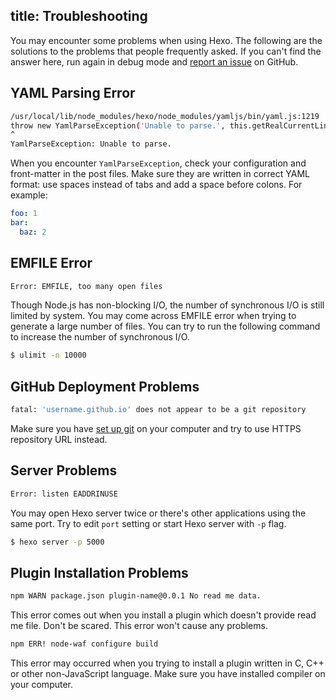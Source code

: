 title: Troubleshooting
---
You may encounter some problems when using Hexo. The following are the solutions to the problems that people frequently asked. If you can't find the answer here, run again in debug mode and [report an issue](https://github.com/tommy351/hexo/issues/new) on GitHub.

## YAML Parsing Error

``` bash
/usr/local/lib/node_modules/hexo/node_modules/yamljs/bin/yaml.js:1219
throw new YamlParseException('Unable to parse.', this.getRealCurrentLineNb
^
YamlParseException: Unable to parse.
```

When you encounter `YamlParseException`, check your configuration and front-matter in the post files. Make sure they are written in correct YAML format: use spaces instead of tabs and add a space before colons. For example:

``` yaml
foo: 1
bar:
  baz: 2
```

## EMFILE Error

``` bash
Error: EMFILE, too many open files
```

Though Node.js has non-blocking I/O, the number of synchronous I/O is still limited by system. You may come across EMFILE error when trying to generate a large number of files. You can try to run the following command to increase the number of synchronous I/O.

``` bash
$ ulimit -n 10000
```

## GitHub Deployment Problems

``` bash
fatal: 'username.github.io' does not appear to be a git repository
```

Make sure you have [set up git](https://help.github.com/articles/set-up-git) on your computer and try to use HTTPS repository URL instead.

## Server Problems

``` bash
Error: listen EADDRINUSE
```

You may open Hexo server twice or there's other applications using the same port. Try to edit `port` setting or start Hexo server with `-p` flag.

``` bash
$ hexo server -p 5000
```

## Plugin Installation Problems

``` bash
npm WARN package.json plugin-name@0.0.1 No read me data.
```

This error comes out when you install a plugin which doesn't provide read me file. Don't be scared. This error won't cause any problems.

``` bash
npm ERR! node-waf configure build
```

This error may occurred when you trying to install a plugin written in C, C++ or other non-JavaScript language. Make sure you have installed compiler on your computer.